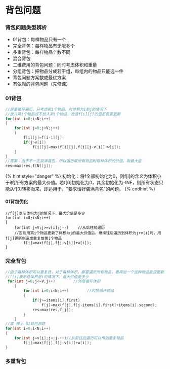 # 背包问题

### 背包问题类型辨析

* 01背包：每样物品只有一个
* 完全背包：每样物品有无限多个
* 多重背包：每样物品个数不同
* 混合背包
* 二维费用的背包问题：同时考虑体积和重量
* 分组背包：把物品分成若干组，每组内的物品只能选一件
* 背包问题方案数或最优方案
* 有依赖的背包问题（先修课）

### 01背包

```cpp
//双重循环遍历，只考虑前i个物品，对体积为1到j的情况下
//放入第i个物品或不放入第i个物品，检查f[i][j]的值是否要更新
for(int i=0;i<N;i++)
{
    for(int j=0;j<V;j++)
    {
        f[i][j]=f[i-1][j];
        if(j>v[i])
            f[i][j]=max(f[i][j],f[i][j-v[i]]+w[i]);
    }
}   
//答案：由于不一定装满背包，所以遍历取所有物品时每种体积的价值，取最大值
res=max(res,f[N][j]);     
```

{% hint style="danger" %}
初始化：将f全部初始化为0，则f\[i\]的含义为体积小于i的所有方案的最大价值。若f\[0\]初始化为0，其余初始化为-INF，则所有状态只能从f\[0\]转移而来，即适用于，"要求恰好装满背包"的问题。
{% endhint %}

#### 01背包优化

```text
//f[j]表示体积为j的情况下，最大价值是多少
for(int i=0;i<N;i++)
{
    for(int j=V;j>=v[i];j--)    //从后往前遍历
    //否则用第i个物品更新了体积为j的最大价值后，继续往后遍历到体积为j+v[i]时，用f[j]更新则造成重复放第i个物品
        f[j]=max(f[j],f[j-v[i]]+w[i]);
}
```

### 完全背包

```cpp
//由于每种体积可以重复选，对于每种体积，都要遍历所有物品，看再加一个这种物品能否更新最大值
//f[i]表示总体积是i的情况下，最大价值是多少
 for(int j=0;j<=V;j++)        //外层循环体积
    {
        for(int i=0;i<N;i++)        //内层循环物品
        {
            if(j>=items[i].first)
                f[j]=max(f[j],f[j-items[i].first]+items[i].second);
            res=max(res,f[j]);
        }
    }
//或 接上 01背包思路
for(int i=0;i<N;i++)
{
    for(int j=v[i];j<;j-++)//从前往后遍历可以用到重复物品
        f[j]=max(f[j],f[j-v[i]]+w[i]);
}
```

### 多重背包

